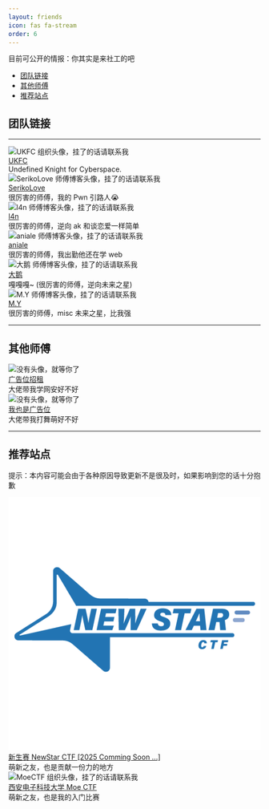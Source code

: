 ```yaml
---
layout: friends
icon: fas fa-stream
order: 6
---
```


<p>
  目前可公开的情报：<span class="blackout" title="你知道的太多了">你其实是来社工的吧</span>
</p>

- [团队链接](/friends/#团队链接)
- [其他师傅](/friends/#其他师傅)
- [推荐站点](/friends/#推荐站点)

## 团队链接

---

<div class="friend-links-container">

  <div class="friend-link-card friend-link-horizontal">
    <img src="https://ukfc.twilightly.top/img/ukfc_hu12737188529753979799.png" alt="UKFC 组织头像，挂了的话请联系我" class="friend-avatar">
    <div class="friend-content">
      <div class="friend-name">
        <a href="https://ukfc.lufiende.work">UKFC</a>
      </div>
      <div class="friend-desc">Undefined Knight for Cyberspace.</div>
    </div>
  </div>

</div>

<div class="friend-links-container">

  <div class="friend-link-card friend-link-vertical">
    <img src="https://www.sekiro.love/upload/www.gaituba.com_crop-round-umzg.png" alt="SerikoLove 师傅博客头像，挂了的话请联系我" class="friend-avatar">
    <div class="friend-name">
      <a href="https://www.sekiro.love/">SerikoLove</a>
    </div>
    <div class="friend-desc">很厉害的师傅，我的 Pwn 引路人😭</div>
  </div>

  <div class="friend-link-card friend-link-vertical">
    <img src="https://www.lancerorz.top/images/avatar.jpg" alt="l4n 师傅博客头像，挂了的话请联系我" class="friend-avatar">
    <div class="friend-name">
      <a href="https://www.lancerorz.top/">l4n</a>
    </div>
    <div class="friend-desc">很厉害的师傅，逆向 ak 和谈恋爱一样简单</div>
  </div>

  <div class="friend-link-card friend-link-vertical">
    <img src="https://aniale.top/img/avatar.jpg" alt="aniale 师傅博客头像，挂了的话请联系我" class="friend-avatar">
    <div class="friend-name">
      <a href="https://aniale.top/">aniale</a>
    </div>
    <div class="friend-desc">很厉害的师傅，我出勤他还在学 web</div>
  </div>

  <div class="friend-link-card friend-link-vertical">
    <img src="https://dae6897101.top/img/title.png" alt="大鹅 师傅博客头像，挂了的话请联系我" class="friend-avatar">
    <div class="friend-name">
      <a href="https://dae6897101.top/">大鹅</a>
    </div>
    <div class="friend-desc">嘎嘎嘎~ (很厉害的师傅，逆向未来之星)</div>
  </div>

  <div class="friend-link-card friend-link-vertical">
    <img src="https://www.czxh.top/pic/xiaoyuan.jpg" alt="M.Y 师傅博客头像，挂了的话请联系我" class="friend-avatar">
    <div class="friend-name">
      <a href="https://www.czxh.top/">M.Y</a>
    </div>
    <div class="friend-desc">很厉害的师傅，misc 未来之星，比我强</div>
  </div>

</div>

---

## 其他师傅

<div class="friend-links-container">

  <div class="friend-link-card friend-link-vertical">
    <img src="https://example.com/" alt="没有头像，就等你了" class="friend-avatar">
    <div class="friend-name">
      <a href="https://example.com//">广告位招租</a>
    </div>
    <div class="friend-desc">大佬带我学网安好不好</div>
  </div>

  <div class="friend-link-card friend-link-vertical">
    <img src="https://example.com/" alt="没有头像，就等你了" class="friend-avatar">
    <div class="friend-name">
      <a href="https://example.com/">我也是广告位</a>
    </div>
    <div class="friend-desc">大佬带我打舞萌好不好</div>
  </div>


</div>


---

## 推荐站点

提示：本内容可能会由于各种原因导致更新不是很及时，如果影响到您的话十分抱歉

<div class="friend-links-container">

  <div class="friend-link-card friend-link-horizontal">
    <img src="/assets/img/friends/NewStarCTF.png" alt="NewstarCTF 组织头像，挂了的话请联系我" class="friend-avatar">
    <div class="friend-content">
      <div class="friend-name">
        <a href="https://newstar.wiki/">新生赛 NewStar CTF [2025 Comming Soon ...]</a>
      </div>
      <div class="friend-desc">萌新之友，也是贡献一份力的地方</div>
    </div>
  </div>

  <div class="friend-link-card friend-link-horizontal">
    <img src="https://ctf.xidian.edu.cn/api/media?hash=7c1135349cf2f320913f4cc4550a6d20ef1fe0430042783935438e5017da6624" alt="MoeCTF 组织头像，挂了的话请联系我" class="friend-avatar">
    <div class="friend-content">
      <div class="friend-name">
        <a href="https://ctf.xidian.edu.cn/games/">西安电子科技大学 Moe CTF </a>
      </div>
      <div class="friend-desc">萌新之友，也是我的入门比赛</div>
    </div>
  </div>

</div>
